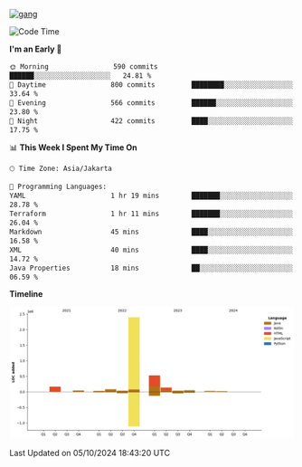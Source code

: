 <!-- [<img src='https://dev.karakun.com/assets/posts/2018-09-16-jc-java-article/3duke_suspects.jpg' alt='java'>](https://github.com/yeahbutstill) -->
[<img src='https://asset-2.tstatic.net/tribunnewswiki/foto/bank/images/Mozart.jpg' alt='gang'>](https://github.com/yeahbutstill)

<!--START_SECTION:waka-->
![Code Time](http://img.shields.io/badge/Code%20Time-2%2C800%20hrs%2033%20mins-blue)

**I'm an Early 🐤** 

```text
🌞 Morning                590 commits         ██████░░░░░░░░░░░░░░░░░░░   24.81 % 
🌆 Daytime                800 commits         ████████░░░░░░░░░░░░░░░░░   33.64 % 
🌃 Evening                566 commits         ██████░░░░░░░░░░░░░░░░░░░   23.80 % 
🌙 Night                  422 commits         ████░░░░░░░░░░░░░░░░░░░░░   17.75 % 
```


📊 **This Week I Spent My Time On** 

```text
🕑︎ Time Zone: Asia/Jakarta

💬 Programming Languages: 
YAML                     1 hr 19 mins        ███████░░░░░░░░░░░░░░░░░░   28.78 % 
Terraform                1 hr 11 mins        ███████░░░░░░░░░░░░░░░░░░   26.04 % 
Markdown                 45 mins             ████░░░░░░░░░░░░░░░░░░░░░   16.58 % 
XML                      40 mins             ████░░░░░░░░░░░░░░░░░░░░░   14.72 % 
Java Properties          18 mins             ██░░░░░░░░░░░░░░░░░░░░░░░   06.59 % 
```

**Timeline**

![Lines of Code chart](https://raw.githubusercontent.com/yeahbutstill/yeahbutstill/main/assets/bar_graph.png)


 Last Updated on 05/10/2024 18:43:20 UTC
<!--END_SECTION:waka-->
